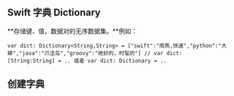 ## Swift 字典 Dictionary

**存储键、值，数据对的无序数据集。**例如：
```
var dict: Dictionary<String,String> = ["swift":"雨燕,快速","python":"大蟒","java":"爪洼岛","groovy":"绝妙的，时髦的"] // var dict: [String:String] = .. 或者 var dict: Dictionary = .. 
```

## 创建字典




